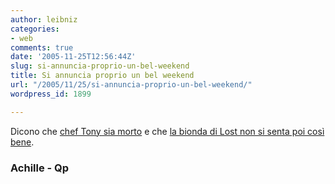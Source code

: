 ```yaml
---
author: leibniz
categories:
- web
comments: true
date: '2005-11-25T12:56:44Z'
slug: si-annuncia-proprio-un-bel-weekend
title: Si annuncia proprio un bel weekend
url: "/2005/11/25/si-annuncia-proprio-un-bel-weekend/"
wordpress_id: 1899

---
```

Dicono che [chef Tony sia morto](http://www.akille.net/index.php?p=510) e che [la bionda di Lost non si senta poi così bene](http://24574.splinder.com/post/6394676).

### Achille - Qp
